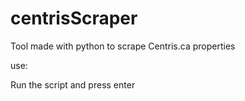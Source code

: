 # centrisScraper
Tool made with python to scrape Centris.ca properties

use:

Run the script and press enter
